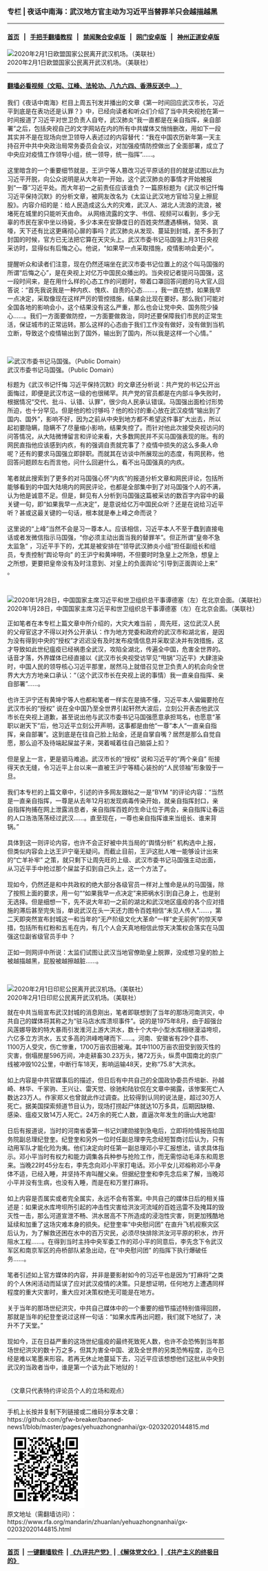### 专栏 | 夜话中南海：武汉地方官主动为习近平当替罪羊只会越描越黑
------------------------

#### [首页](https://github.com/gfw-breaker/banned-news1/blob/master/README.md) &nbsp;&nbsp;|&nbsp;&nbsp; [手把手翻墙教程](https://github.com/gfw-breaker/guides/wiki) &nbsp;&nbsp;|&nbsp;&nbsp; [禁闻聚合安卓版](https://github.com/gfw-breaker/bn-android) &nbsp;&nbsp;|&nbsp;&nbsp; [网门安卓版](https://github.com/oGate2/oGate) &nbsp;&nbsp;|&nbsp;&nbsp; [神州正道安卓版](https://github.com/SzzdOgate/update) 



<div id="headerimg">
 <img alt="2020年2月1日欧盟国家公民离开武汉机场。（美联社）" src="https://www.rfa.org/mandarin/zhuanlan/yehuazhongnanhai/gx-02032020144815.html/AP_20033035808717.jpg/@@images/4de0c9a1-9eed-4268-b4c6-af4fbcc9a60b.jpeg" title="2020年2月1日欧盟国家公民离开武汉机场。（美联社）"/>
 <div id="headerimgcontents">
  <div id="headerimgcaption">
   <span>
    2020年2月1日欧盟国家公民离开武汉机场。（美联社）
   </span>
   <!-- zoomattribute -->
  </div>
  <!-- headerimgcaption -->
 </div>
 <!-- headerimagecontents -->
</div>

<hr/>


#### [翻墙必看视频（文昭、江峰、法轮功、八九六四、香港反送中...）](http://167.172.214.107/home.html)

<div id="storytext">
 <div>
  <div class="slot_header">
  </div>
 </div>
 <p>
  我们《夜话中南海》栏目上周五刊发并播出的文章《第一时间回应武汉市长，习近平到底是在表功还是认罪？》中，已经向读者和听众们介绍了当中共央视抢在第一时间报道了习近平对世卫负责人自夸，武汉肺炎“我一直都是在亲自指挥，亲自部署”之后，包括央视自己的文字网站在内的所有中共媒体又悄悄删改，用如下一段其实并不是在现场向世卫领导人表述过的内容替代：“我在中国农历新年第一天主持召开中共中央政治局常务委员会会议，对加强疫情防控做出了全面部署，成立了中央应对疫情工作领导小组，统一领导，统一指挥”……。
  <br/>
  <br/>
  这里暗含的一个重要细节就是，王沪宁等人篡改习近平原话的目的就是试图以此为习近平开脱，向公众说明是从大年初一开始，这个武汉肺炎的事情才开始被报到“一尊”习近平处。而大年初一之前责任应该谁负？一篇原标题为《武汉书记忏悔 习近平保持沉默》的分析文章，被网友改名为《太监让武汉地方官给习皇上擦屁股》。内容介绍的是：给人民造成这么大的灾难，武汉人、湖北人流浪的流浪，被堵死在城里的只能听天由命。 从网络流露的文字、书信、视频可以看到，多少无辜的市民在家中坐以待毙，多少本来在安静度日的百姓突然遭遇横祸，恸哭、哀嚎，天下还有比这更痛彻心扉的事吗？武汉肺炎从发现、蔓延到封城，差不多到了封国的时候，官方已无法把它算在天灾头上。武汉市委书记马国强上月31日央视采访时，显得似有后悔之心。他说，“如果早一点采取措施，疫情影响会更小”。
  <br/>
  <br/>
  提醒听众和读者们注意，现在仍然还端坐在武汉市委书记位置上的这个叫马国强的所谓“后悔之心”，是在央视上对亿万中国民众播出的。当央视记者提问马国强，这一段时间来，是在用什么样的心态工作的问题时，带着口罩回答问题的马大官人回答说：“首先我说我是一种内疚、愧疚、自责的心态…….，我一直在想，如果我早一点决定，采取像现在这样严厉的管控措施，结果会比现在要好。那么我们可能对全国各地的影响会小，这个结果没有这么严重，那么也会让党中央、国务院少操心……。我们一方面要做防控，一方面要做救治，同时还要保障我们市民的正常生活，保证城市的正常运转。那么这样的心态由于我们工作没有做好，没有做到当机立断，导致这个疫情输出到了国外，输出到了国内，所以我是这样一个心情。”
 </p>
 <p>
  <br/>
  <div class="image-inline captioned" style="width:660px;">
   <div style="width:660px;">
    <img alt="武汉市委书记马国强。（Public Domain）" src="https://www.rfa.org/mandarin/zhuanlan/yehuazhongnanhai/gx-02032020144815.html/4878331025048021343.jpg" title="武汉市委书记马国强。（Public Domain）"/>
   </div>
   <div class="image-caption">
    <span style="width:660px;">
     武汉市委书记马国强。（Public Domain）
    </span>
    <span class="copyright">
    </span>
   </div>
  </div>
 </p>
 <p>
  标题为《武汉书记忏悔 习近平保持沉默》的文章还分析说：共产党的书记公开出面悔过，即便是武汉市这一级的也很稀罕。共产党的官员都是在内部斗争失败时，根据情况“交代、批斗、认错、认罪”，很少向人民承认错误。马国强出面检讨形势所迫，也十分罕见。但是他的检讨够吗？他的检讨的重心放在武汉疫情“输出到了国内、国外”，影响不好，因为之前从中央到地方都不希望这件事扩大出去，所以起初要隐瞒，隐瞒不了尽量缩小影响，结果失控了。而针对他此次接受央视访问的问答情况，从大陆微博留言和评论来看，大多数网民并不买马国强表现的账。有的网民直指他应该感到内疚，有的强调自责就完事了？疫情中损失的这么多条人命呢？还有的要求马国强立即辞职。而就其在访谈中所展现出的态度，有网民称，他回答问题顾左右而言他，问什么回避什么，看不出马国强真的内疚。
  <br/>
  <br/>
  笔者就此搜索到了更多的对马国强心怀“内疚”的报道分析文章和网民评论，包括所能够看到的中国大陆境内的网民评论，也都是全部集中到了对马国强个人的不满，认为他是诚意不足。但是，鲜见有人分析到马国强这篇被采访的数百字内容中的最关键一句，即“如果我早一点决定”，是意说给亿万中国民众听？还是在说给习近平听？甚或这最关键的一句话，根本就是奉上峰之命而说？
  <br/>
  <br/>
  这里说的“上峰”当然不会是习一尊本人。应该相信，习近平本人不至于蠢到直接电话或者发微信指示马国强，“你必须主动出面当我的替罪羊”。但正所谓“皇帝不急太监急” ，习近平手下的，尤其是被安排在“领导武汉肺炎小组”担任副组长和组员，专责控制“舆论导向” 的王沪宁和黄坤明，不但要时时急皇上之所急，想皇上之所想，更要把皇帝没有及时注意到、对皇上的负面舆论“引导到正面舆论上来” 。
 </p>
 <p>
  <br/>
  <div class="image-inline captioned" style="width:2500px;">
   <div style="width:2500px;">
    <img alt="2020年1月28日，中国国家主席习近平和世卫组织总干事谭德塞（左）在北京会面。（美联社）" src="https://www.rfa.org/mandarin/pinglun/linbaohua/lbh-02032020105530.html/1" title="2020年1月28日，中国国家主席习近平和世卫组织总干事谭德塞（左）在北京会面。（美联社）"/>
   </div>
   <div class="image-caption">
    <span style="width:2500px;">
     2020年1月28日，中国国家主席习近平和世卫组织总干事谭德塞（左）在北京会面。（美联社）
    </span>
    <span class="copyright">
    </span>
   </div>
  </div>
 </p>
 <p>
  正如笔者在本专栏上篇文章中所介绍的，大灾大难当前 ，周先旺，这位武汉人民的父母官这才不得以对外公开承认：作为地方党委和政府的武汉市和湖北省，是因为没有得到中央的“授权”才迟迟没有及时发布疫情信息并采取坚决并有效措施，这才导致如此世纪瘟疫已经祸患全武汉，攻陷全湖北，传遍全中国，危害全世界的。话音才落，外界媒体已经直接以《武汉市长央视受访罕见“甩锅”习近平》大肆渲染时，中国人民的领导核心习近平那里，居然马上就借召见世卫负责人的机会向全世界大大方方地亲口承认：“（这个武汉市长在央视上说的事情）我一直亲自指挥、亲自部署”……。
  <br/>
  <br/>
  也许王沪宁还有黄坤宁等人也都和笔者一样实在是搞不懂，习近平本人偏偏要抢在武汉市长的“授权” 说在全中国乃至全世界引起轩然大波后，立刻公开表态他武汉市长在央视上道歉，甚至说出他与武汉市委书记马国强愿意承担骂名，也愿意“革职以谢天下”后，他习近平立刻公开声明，这事都是由他“一尊”本人“一直亲自指挥，亲自部署”。这到底是在往自己脸上贴金，还是自掌自嘴？居然是那么自觉自愿，那么迫不及待端起屎盆子来，哭着喊着往自己脑袋上扣？
  <br/>
  <br/>
  但是皇上一言，更是驷马难追。武汉市长的“授权” 说和习近平的“两个亲自” 衔接得天衣无缝，令习近平上台以来一直被王沪宁等精心装扮的“人民领袖”形象毁于一旦。
  <br/>
  <br/>
  我们本专栏的上篇文章中，引述的许多网友跟帖之一是“BYM ”的评论内容：“当然是一直亲自指挥，一尊是从去年12月初发现病毒传染开始，就亲自指挥封口，亲自指挥拘捕在网上泄露消息者，亲自指挥百姓的生命让位于两会，亲自指挥让春运的人口浩浩荡荡经过武汉……。直至现在，一尊也亲自指挥谁来当组长、谁来背锅。”
  <br/>
  <br/>
  具体到这一则评论内容，也许不会正好被中共当局的“舆情分析” 机构选中上报，但类似内容会上达王沪宁毫无疑问。而截止目前，王沪这批人唯一能够设计出来的“亡羊补牢” 之策，就只剩下让周先旺的上级、武汉市委书记马国强主动出面，从习近平手中抢过那个屎盆子扣到自己头上，这一个方法了。
  <br/>
  <br/>
  现如今，仍然还是和中共政权的绝大部分各级官员一样对上惟命是从的马国强，除了按照上面的要求，用一句““如果我早一点决定”来把祸水引到自己身上，也是别无选择。但是细想一下，先不说大年初一之前的湖北和武汉地区瘟疫的各个应对措施的滞后甚至完失当，单说武汉在头一天还力图令百姓相信“未见人传人”……，第二天即突然宣布封城这一和当年的“无产阶级文化大革命”一样“史无前例”的惊天举措，包括所有红粉和五毛在内，有几个人会天真地相信此惊天决策权会落实在马国强这位副省级官员手中 ？
  <br/>
  <br/>
  正如一则网评中所说：太监们试图让武汉当地官僚助皇上脱罪，没成想习皇的脸上被越描越黑，屁股被越擦越脏……。
 </p>
 <p>
  <br/>
  <div class="image-inline captioned" style="width:1872px;">
   <div style="width:1872px;">
    <img alt="2020年2月1日印尼公民离开武汉机场。（美联社）" src="https://www.rfa.org/mandarin/zhuanlan/yehuazhongnanhai/gx-02032020144815.html/AP_20033078537463.jpg" title="2020年2月1日印尼公民离开武汉机场。（美联社）"/>
   </div>
   <div class="image-caption">
    <span style="width:1872px;">
     2020年2月1日印尼公民离开武汉机场。（美联社）
    </span>
    <span class="copyright">
    </span>
   </div>
  </div>
 </p>
 <p>
  就在中共当局宣布武汉封城的消息刚出，笔者即联想到了当年的那场河南洪灾，中共自己的媒体将其称之为“驻马店水库溃坝事件”。说的是1975年8月，由于超强台风莲娜导致的特大暴雨引发淮河上游大洪水，数十个大中小型水库相继漫溢垮坝，六亿多立方洪水，五丈多高的洪峰咆哮而下……。河南、安徽省有29个县市、1100万人受灾，伤亡惨重，1700万亩农田被淹。其中1100万亩农田受到毁灭性的灾害，倒塌房屋596万间，冲走耕畜30.23万头，猪72万头，纵贯中国南北的京广线被冲毁102公里，中断行车18天，影响运输48天，史称“75.8”大洪水。
  <br/>
  <br/>
  如上内容是中共官媒事后的描述，但日后有中共自己的全国政协委员乔培新、孙越崎、林华、千家驹、王兴让、雷天觉、徐驰和陆钦侃在文章中揭露，该惨案死亡人数达23万人。作家郑义也曾就此作过调查。比较得到认同的说法是，超过30万人死亡。据美国探索频道节目认为，现场打捞起尸体就达10万多具，后期因缺粮、感染、瘟疫又致14万人死亡。24万余的死亡人数，直逼次年发生的唐山大地震!
  <br/>
  <br/>
  日后有报道说，当时的河南省委第一书记刘建勋接到急电后，立即将险情报告给国务院副总理纪登奎。纪登奎和另外一位时任副总理李先念经短暂商讨后认为，只有动用军队才能化险为夷。他们决定向时任第一副总理邓小平汇报想法，请求具体指示。邓小平当时有权力和能力调集各兵种参与抢险工作，而无需惊动毛泽东和周恩来。当晚22时45分左右，李先念向邓小平家打电话。邓小平女儿邓榕称邓小平身体不适，已经入睡，并坚持不肯叫醒父亲。但据纪登奎和李先念后来了解，当晚邓小平并没有生病，也没有入睡，而是在和万里打麻将。
  <br/>
  <br/>
  如上内容是否属实或者完全属实，永远不会有答案。中共自己的媒体日后的相关描述是：如果说水库垮坝所引起的冲击性灾害给洪汝河流域的百姓迅雷不及掩耳的毁灭性一击，那么河道宣泄不畅、洪水居高不下所造成的浸泡性灾害，则更加残酷地延续和加重了这场灾难本身的损失。纪登奎率“中央慰问团” 在直升飞机视察灾区后认为，为了解救还困在水中的百万灾民，必须尽快排除洪汝河平原的积水，炸开阻水工程……。在得到当时主持中央军委工作的邓小平的同意后，李先念下令武汉军区和南京军区的舟桥部队紧急出动，在“中央慰问团” 的指挥下执行爆破任务……。
  <br/>
  <br/>
  笔者引述如上官方媒体的内容，并非是要影射如今的习近平也是因为“打麻将”之类的个人休闲活动而延误了应对武汉疫情的决策。只是想证明，任何地方上遭遇同样程度的重大灾害时，重大应对决策权绝无可能是在地方。
  <br/>
  <br/>
  关于当年的那场世纪洪灾，中共自己媒体中的一个重要的细节描述特别值得回顾，那就是当年的纪登奎说过这样一句话：“如果水库再出问题，我们就下地狱了，决升不了天堂。”
  <br/>
  <br/>
  现如今，正在日益严重的这场世纪瘟疫的最终死致死人数，也许不会恐怖到当年那场世纪洪灾的数十万之多，但其为害全中国、波及全世界的另类恐怖程度，迄今已经是难以笔墨来形容。若再无休止地蔓延下去，习近平应该想想他们这批从中央到武汉的当政者当中，谁是第一个该为此下地狱的！
  <br/>
  <br/>
  <br/>
  （文章只代表特约评论员个人的立场和观点）
 </p>
</div>

<hr/>
手机上长按并复制下列链接或二维码分享本文章：<br/>
https://github.com/gfw-breaker/banned-news1/blob/master/pages/yehuazhongnanhai/gx-02032020144815.md <br/>
<a href='https://github.com/gfw-breaker/banned-news1/blob/master/pages/yehuazhongnanhai/gx-02032020144815.md'><img src='https://github.com/gfw-breaker/banned-news1/blob/master/pages/yehuazhongnanhai/gx-02032020144815.md.png'/></a> <br/>
原文地址（需翻墙访问）：https://www.rfa.org/mandarin/zhuanlan/yehuazhongnanhai/gx-02032020144815.html


------------------------
#### [首页](https://github.com/gfw-breaker/banned-news1/blob/master/README.md) &nbsp;|&nbsp; [一键翻墙软件](https://github.com/gfw-breaker/nogfw/blob/master/README.md) &nbsp;| [《九评共产党》](https://github.com/gfw-breaker/9ping.md/blob/master/README.md#九评之一评共产党是什么) | [《解体党文化》](https://github.com/gfw-breaker/jtdwh.md/blob/master/README.md) | [《共产主义的终极目的》](https://github.com/gfw-breaker/gczydzjmd.md/blob/master/README.md)


<img src='http://gfw-breaker.win/banned-news/pages/yehuazhongnanhai/gx-02032020144815.md' width='0px' height='0px'/>
